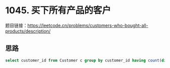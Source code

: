 # 1045. 买下所有产品的客户

题目链接：<https://leetcode.cn/problems/customers-who-bought-all-products/description/>

## 思路

```sql
select customer_id from Customer c group by customer_id having count(distinct product_key) = (select count(*) from Product);
```
